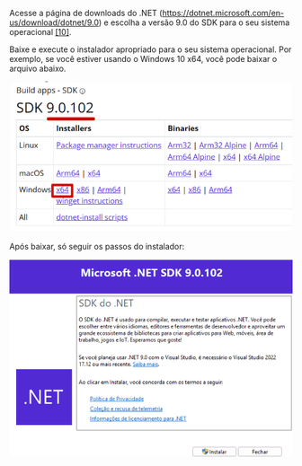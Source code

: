 Acesse a página de downloads do .NET (https://dotnet.microsoft.com/en-us/download/dotnet/9.0) e escolha a versão 9.0 do SDK para o seu sistema operacional [[10]](/Advanced-Business-Development-with-.NET/1º-Semestre/Aula-01-%2D-Introdução,-Apresentação-do-Professor-e-Instalação-do-Ambiente-.NET/Instalação-do-Ambiente-.NET/Referências).

Baixe e execute o instalador apropriado para o seu sistema operacional. Por exemplo, se você estiver usando o Windows 10 x64, você pode baixar o arquivo abaixo.

![image.png](/.attachments/image-ce3bc240-f8f9-48f6-b5f6-c15fa1f0be1c.png)

Após baixar, só seguir os passos do instalador:

![animacao.gif](/.attachments/animacao-988f3870-0095-4856-9886-e531db979858.gif)
